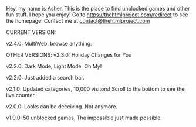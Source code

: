 Hey, my name is Asher. This is the place to find unblocked games and other fun stuff. I hope you enjoy! Go to https://thehtmlproject.com/redirect to see the homepage. Contact me at contact@thehtmlproject.com

CURRENT VERSION:

v2.4.0: MultiWeb, browse anything.


OTHER VERSIONS:
v2.3.0: Holiday Changes for You

v2.2.0: Dark Mode, Light Mode, Oh My!

v2.2.0: Just added a search bar.

v2.1.0: Updated categories, 10,000 visitors! Scroll to the bottom to see the live counter.

v2.0.0: Looks can be deceiving. Not anymore.

v1.0.0: 50 unblocked games. The impossible just made possible.


